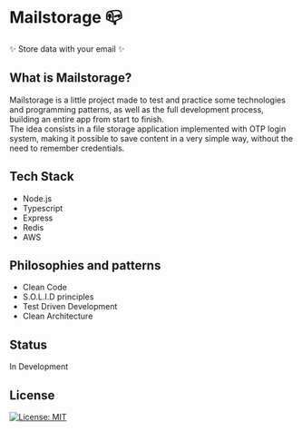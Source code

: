 # Mailstorage 📪
✨ Store data with your email ✨

## What is Mailstorage?

Mailstorage is a little project made to test and practice some technologies and programming patterns, as well as the full development process, building an entire app from start to finish. <br>
The idea consists in a file storage application implemented with OTP login system, making it possible to save content in a very simple way, without the need to remember credentials.

## Tech Stack
- Node.js
- Typescript
- Express
- Redis
- AWS

## Philosophies and patterns
- Clean Code
- S.O.L.I.D principles
- Test Driven Development
- Clean Architecture

## Status
In Development

## License
[![License: MIT](https://img.shields.io/badge/License-MIT-yellow.svg)](https://opensource.org/licenses/MIT)
